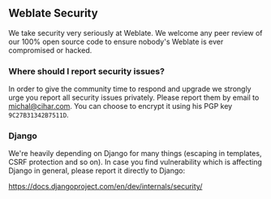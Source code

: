 ## Weblate Security

We take security very seriously at Weblate. We welcome any peer review of our
100% open source code to ensure nobody's Weblate is ever compromised or hacked.

### Where should I report security issues?

In order to give the community time to respond and upgrade we strongly urge you
report all security issues privately. Please report them by email to
michal@cihar.com. You can choose to encrypt it using his PGP key
`9C27B31342B7511D`.

### Django

We're heavily depending on Django for many things (escaping in templates,
CSRF protection and so on). In case you find vulnerability which is affecting
Django in general, please report it directly to Django:

https://docs.djangoproject.com/en/dev/internals/security/
